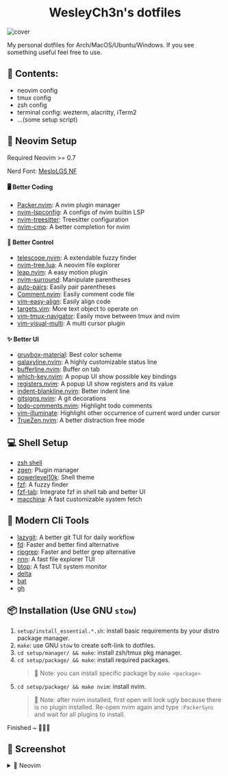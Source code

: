 <h1 align="center">
  WesleyCh3n's dotfiles
</h1>

![cover](https://user-images.githubusercontent.com/30611421/183112983-6dbf6617-ee70-4d97-9ca2-86f4e542b9f8.png)

My personal dotfiles for Arch/MacOS/Ubuntu/Windows. If you see something useful feel free to use.

## 📖 Contents:
- neovim config
- tmux config
- zsh config
- terminal config: wezterm, alacritty, iTerm2
- ...(some setup script)

## 🌟 Neovim Setup

Required Neovim >= 0.7

Nerd Font: [MesloLGS NF](https://github.com/romkatv/powerlevel10k-media)

#### 🖥  Better Coding
- [Packer.nvim](https://github.com/wbthomason/packer.nvim): A nvim plugin manager
- [nvim-lspconfig](https://github.com/neovim/nvim-lspconfig): A configs of nvim builtin LSP
- [nvim-treesitter](https://github.com/nvim-treesitter/nvim-treesitter): Treesitter configuration
- [nvim-cmp](https://github.com/hrsh7th/nvim-cmp): A better completion for nvim

#### 🚀 Better Control
- [telescope.nvim](https://github.com/nvim-telescope/telescope.nvim): A extendable fuzzy finder
- [nvim-tree.lua](https://github.com/kyazdani42/nvim-tree.lua): A neovim file explorer
- [leap.nvim](https://github.com/ggandor/leap.nvim): A easy motion plugin
- [nvim-surround](https://github.com/kylechui/nvim-surround): Manipulate parentheses
- [auto-pairs](https://github.com/jiangmiao/auto-pairs): Easily pair parentheses
- [Comment.nvim](https://github.com/numToStr/Comment.nvim): Easily comment code file
- [vim-easy-align](https://github.com/junegunn/vim-easy-align): Easily align code
- [targets.vim](https://github.com/wellle/targets.vim): More text object to operate on
- [vim-tmux-navigator](https://github.com/christoomey/vim-tmux-navigator): Easily move between tmux and nvim
- [vim-visual-multi](https://github.com/mg979/vim-visual-multi): A multi cursor plugin

#### ✨ Better UI
- [gruvbox-material](https://github.com/sainnhe/gruvbox-material): Best color scheme
- [galaxyline.nvim](https://github.com/glepnir/galaxyline.nvim): A highly customizable status line
- [bufferline.nvim](https://github.com/akinsho/bufferline.nvim): Buffer on tab
- [which-key.nvim](https://github.com/folke/which-key.nvim): A popup UI show possible key bindings
- [registers.nvim](https://github.com/tversteeg/registers.nvim): A popup UI show registers and its value
- [indent-blankline.nvim](https://github.com/lukas-reineke/indent-blankline.nvim): Better indent line
- [gitsigns.nvim](https://github.com/lewis6991/gitsigns.nvim): A git decorations
- [todo-comments.nvim](https://github.com/folke/todo-comments.nvim): Highlight todo comments
- [vim-illuminate](https://github.com/RRethy/vim-illuminate): Highlight other occurrence of current word under cursor
- [TrueZen.nvim](https://github.com/Pocco81/TrueZen.nvim): A better distraction free mode

## 💻 Shell Setup
- [zsh shell](https://github.com/zsh-users/zsh)
- [zgen](https://github.com/tarjoilija/zgen): Plugin manager
- [powerlevel10k](https://github.com/romkatv/powerlevel10k): Shell theme
- [fzf](https://github.com/junegunn/fzf): A fuzzy finder
- [fzf-tab](https://github.com/Aloxaf/fzf-tab): Integrate fzf in shell tab and better UI
- [macchina](https://github.com/Macchina-CLI/macchina): A fast customizable system fetch

## 🧰 Modern Cli Tools

- [lazygit](https://github.com/jesseduffield/lazygit): A better git TUI for daily workflow
- [fd](https://github.com/sharkdp/fd): Faster and better find alternative
- [ripgrep](https://github.com/BurntSushi/ripgrep): Faster and better grep alternative
- [nnn](https://github.com/jarun/nnn): A fast file explorer TUI
- [btop](https://github.com/aristocratos/btop): A fast TUI system monitor
- [delta](https://github.com/dandavison/delta)
- [bat](https://github.com/sharkdp/bat)
- [gh](https://github.com/cli/cli)

## 📦 Installation (Use GNU `stow`)

1. `setup/install_essential.*.sh`: install basic requirements by your distro package manager.
2. `make`: use GNU `stow` to create soft-link to dotfiles.
3. `cd setup/manager/ && make`: install zsh/tmux pkg manager.
4. `cd setup/package/ && make`: install required packages.
    > 📄 Note: you can install specific package by `make <package>`
5. `cd setup/package/ && make nvim`: install nvim.
    > 📄 Note: after nvim installed, first open will look ugly because there is
    no plugin installed. Re-open nvim again and type `:PackerSync` and wait for
    all plugins to install.

Finished ~ 🎉🎉🎉

## 📸 Screenshot

<details>
  <summary>🌟 Neovim</summary>

🪄 Fully transparent background compatible
  - ✅ bubble theme
  - ✅ wild menu
  - ✅ which-key
  - ✅ floating window

|                                                                                                                            |
|                                                            :-:                                                             |
|                                                       🤖 Builtin LSP                                                       |
|       ![LSP](https://user-images.githubusercontent.com/30611421/146416175-22d7caf1-86e1-47d2-8d06-3ef3cb9bd8fd.jpg)        |
|                                                   🌳 NvimTree & Outline                                                    |
| ![NvimTree Outline](https://user-images.githubusercontent.com/30611421/146416181-b0ebf578-7e3c-4eea-8143-0930c693b774.jpg) |
|                                                        🔭 Telescope                                                        |
|    ![Telescope](https://user-images.githubusercontent.com/30611421/146416183-29983468-cfdb-498f-af42-4220ac0c7dee.jpg)     |
|                                                    💻 Builtin Terminal                                                     |
|     ![Terminal](https://user-images.githubusercontent.com/30611421/146416187-35d17023-22f8-4245-ad9e-8e40e25423e9.jpg)     |
|                                                ✅ Todo Highlight & UndoTree                                                |
|       ![todo](https://user-images.githubusercontent.com/30611421/146416190-6f2eed92-0e66-47b4-a71b-977a00a28b29.jpg)       |
|                                                        🔍 Which key                                                        |
|     ![undotree](https://user-images.githubusercontent.com/30611421/146416192-7e10157a-7e46-4f87-984c-db0f77975b11.jpg)     |
|                                                 ✨ Statusline/Lsp/Gitsigns                                                 |
|    ![statusline](https://user-images.githubusercontent.com/30611421/146418245-18225944-5701-4dbd-b2b4-05e9bbb6e335.jpg)    |

</details>
